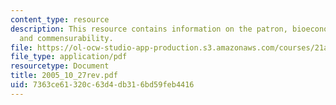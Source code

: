 ```yaml
---
content_type: resource
description: This resource contains information on the patron, bioeconomic potential,
  and commensurability.
file: https://ol-ocw-studio-app-production.s3.amazonaws.com/courses/21a-260-culture-embodiment-and-the-senses-fall-2005/7363ce61320c63d4db316bd59feb4416_2005_10_27rev.pdf
file_type: application/pdf
resourcetype: Document
title: 2005_10_27rev.pdf
uid: 7363ce61-320c-63d4-db31-6bd59feb4416
---
```

